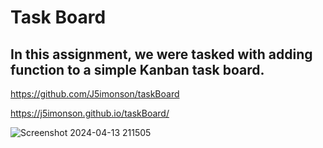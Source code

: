 # Task Board

## In this assignment, we were tasked with adding function to a simple Kanban task board.

https://github.com/J5imonson/taskBoard

https://j5imonson.github.io/taskBoard/


![Screenshot 2024-04-13 211505](https://github.com/J5imonson/taskBoard/assets/158312820/d4e45898-cb56-4255-b829-9c3aaad6a984)
